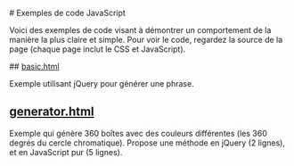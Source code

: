 # Exemples de code JavaScript

Voici des exemples de code visant à démontrer un comportement de la manière la plus claire et simple. Pour voir le code, regardez la source de la page (chaque page inclut le CSS et JavaScript).

## [basic.html](basic.html)

Exemple utilisant jQuery pour générer une phrase.

## [generator.html](generator.html)

Exemple qui génère 360 boîtes avec des couleurs différentes (les 360 degrés du cercle chromatique). Propose une méthode en jQuery (2 lignes), et en JavaScript pur (5 lignes).

